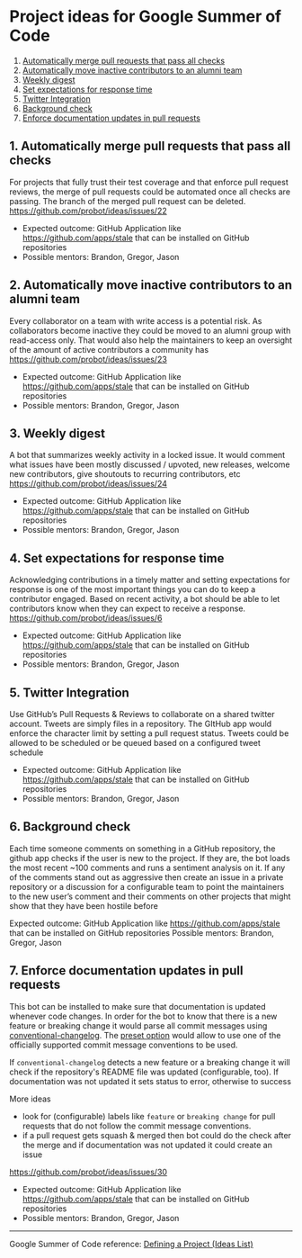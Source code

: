 # Project ideas for Google Summer of Code 

1. [Automatically merge pull requests that pass all checks](#project-1)
2. [Automatically move inactive contributors to an alumni team](#project-2)
3. [Weekly digest](#project-3)
4. [Set expectations for response time](#project-4)
5. [Twitter Integration](#project-5)
6. [Background check](#project-6)
6. [Enforce documentation updates in pull requests](#project-7)

<a name="project-1"></a>
## 1. Automatically merge pull requests that pass all checks

For projects that fully trust their test coverage and that enforce pull request reviews, the merge of pull requests could be automated once all checks are passing. The branch of the merged pull request can be deleted.
https://github.com/probot/ideas/issues/22

- Expected outcome: GitHub Application like https://github.com/apps/stale that can be installed on GitHub repositories
- Possible mentors: Brandon, Gregor, Jason

<a name="project-2"></a>
## 2. Automatically move inactive contributors to an alumni team

Every collaborator on a team with write access is a potential risk. As collaborators become inactive they could be moved to an alumni group with read-access only. That would also help the maintainers to keep an oversight of the amount of active contributors a community has
https://github.com/probot/ideas/issues/23

- Expected outcome: GitHub Application like https://github.com/apps/stale that can be installed on GitHub repositories
- Possible mentors: Brandon, Gregor, Jason

<a name="project-3"></a>
## 3. Weekly digest

A bot that summarizes weekly activity in a locked issue. It would comment what issues have been mostly discussed / upvoted, new releases, welcome new contributors, give shoutouts to recurring contributors, etc
https://github.com/probot/ideas/issues/24

- Expected outcome: GitHub Application like https://github.com/apps/stale that can be installed on GitHub repositories
- Possible mentors: Brandon, Gregor, Jason

<a name="project-4"></a>
## 4. Set expectations for response time

Acknowledging contributions in a timely matter and setting expectations for response is one of the most important things you can do to keep a contributor engaged. Based on recent activity, a bot should be able to let contributors know when they can expect to receive a response.
https://github.com/probot/ideas/issues/6

- Expected outcome: GitHub Application like https://github.com/apps/stale that can be installed on GitHub repositories
- Possible mentors: Brandon, Gregor, Jason

<a name="project-5"></a>
## 5. Twitter Integration

Use GitHub’s Pull Requests & Reviews to collaborate on a shared twitter account. Tweets are simply files in a repository. The GItHub app would enforce the character limit by setting a pull request status. Tweets could be allowed to be scheduled or be queued based on a configured tweet schedule

- Expected outcome: GitHub Application like https://github.com/apps/stale that can be installed on GitHub repositories
- Possible mentors: Brandon, Gregor, Jason

<a name="project-6"></a>
## 6. Background check

Each time someone comments on something in a GitHub repository, the github app checks if the user is new to the project. If they are, the bot loads the most recent ~100 comments and runs a sentiment analysis on it. If any of the comments stand out as aggressive then create an issue in a private repository or a discussion for a configurable team to point the maintainers to the new user’s comment and their comments on other projects that might show that they have been hostile before

Expected outcome: GitHub Application like https://github.com/apps/stale that can be installed on GitHub repositories
Possible mentors: Brandon, Gregor, Jason

<a name="project-7"></a>
## 7. Enforce documentation updates in pull requests

This bot can be installed to make sure that documentation is updated whenever code changes. In order for the bot to know that there is a new feature or breaking change it would parse all commit messages using [conventional-changelog](https://github.com/conventional-changelog/conventional-changelog/tree/master/packages/conventional-changelog). The [preset option](https://github.com/conventional-changelog/conventional-changelog/tree/master/packages/conventional-changelog#preset) would allow to use one of the officially supported commit message conventions to be used.

If `conventional-changelog` detects a new feature or a breaking change it will check if the repository's README file was updated (configurable, too). If documentation was not updated it sets status to error, otherwise to success

More ideas

- look for (configurable) labels like `feature` or `breaking change` for pull requests that do not follow the commit message conventions.
- if a pull request gets squash & merged then bot could do the check after the merge and if documentation was not updated it could create an issue

https://github.com/probot/ideas/issues/30
- Expected outcome: GitHub Application like https://github.com/apps/stale that can be installed on GitHub repositories
- Possible mentors: Brandon, Gregor, Jason

---

Google Summer of Code reference: [Defining a Project (Ideas List)](https://google.github.io/gsocguides/mentor/defining-a-project-ideas-list)
